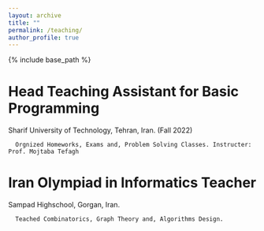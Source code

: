 ```yaml
---
layout: archive
title: ""
permalink: /teaching/
author_profile: true
---
```


{% include base_path %}

Head Teaching Assistant for Basic Programming
======
Sharif University of Technology, Tehran, Iran. (Fall 2022)

      Orgnized Homeworks, Exams and, Problem Solving Classes. Instructer: Prof. Mojtaba Tefagh

Iran Olympiad in Informatics Teacher
======
Sampad Highschool, Gorgan, Iran.

      Teached Combinatorics, Graph Theory and, Algorithms Design.

